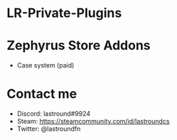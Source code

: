 # LR-Private-Plugins

# Zephyrus Store Addons
- Case system (paid)

# Contact me
- Discord: lastround#9924
- Steam: https://steamcommunity.com/id/lastroundcs
- Twitter: @lastroundfn
